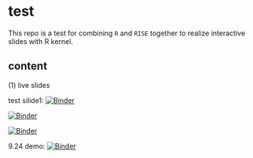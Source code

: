 # test

This repo is a test for combining `R` and `RISE` together to realize interactive slides with R kernel. 

## content
(1) live slides

test silide1:  [![Binder](https://mybinder.org/badge.svg)](https://mybinder.org/v2/gh/LittleBeannie/test/master)

[![Binder](https://mybinder.org/badge.svg)](https://mybinder.org/v2/gh/LittleBeannie/test/master?filepath=test%20slide.ipynb)

[![Binder](https://mybinder.org/badge.svg)](https://mybinder.org/v2/gh/LittleBeannie/test/master)


9.24 demo: [![Binder](https://mybinder.org/badge.svg)](https://mybinder.org/v2/gh/LittleBeannie/interactive-slides_Julia/master?filepath=924demo.ipynb)
